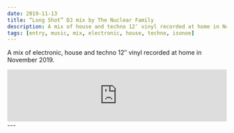 ```yaml
---
date: 2019-11-13
title: “Long Shot” DJ mix by The Nuclear Family 
description: A mix of house and techno 12″ vinyl recorded at home in November 2019
tags: [entry, music, mix, electronic, house, techno, isonoe]
---
```

A mix of electronic, house and techno 12″ vinyl recorded at home in November 2019.
<div class="aspect-ratio-wide">
  <iframe title="“Long Shot” DJ mix by The Nuclear Family" width="100%" height="120" src="https://www.mixcloud.com/widget/iframe/?hide_cover=1&feed=%2FTheNuclearFamily%2Ftnf-mix-005-long-shot-november-2019%2F" frameborder="0" ></iframe>
</div>
---
